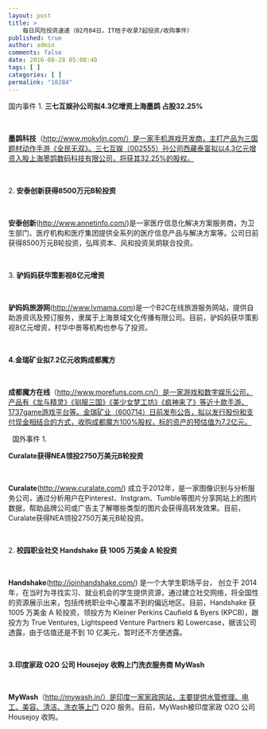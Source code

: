 ```yaml
---
layout: post
title: >
    每日风险投资速递（02月04日，IT桔子收录7起投资/收购事件）
published: true
author: admin
comments: false
date: 2016-08-28 05:08:40
tags: [ ]
categories: [ ]
permalink: "10284"
---
```

  国内事件   1. **三七互娱孙公司拟4.3亿增资上海墨鹍 占股32.25%** 

&nbsp;

**墨鹍科技**（http://www.mokylin.com/）是一家手机游戏开发商，主打产品为三国题材动作手游《全民无双》。三七互娱（002555）孙公司西藏泰富拟以4.3亿元增资入股上海墨鹍数码科技有限公司，将获其32.25%的股权。

&nbsp;

2. **安泰创新获得8500万元B轮投资**

&nbsp;

**安泰创新**(http://www.annetinfo.com/)是一家医疗信息化解决方案服务商，为卫生部门、医疗机构和医疗集团提供全系列的医疗信息产品与解决方案等。公司日前获得8500万元B轮投资，弘晖资本、风和投资吴炯联合投资。

&nbsp;

3. **驴妈妈获华策影视8亿元增资**

&nbsp;

**驴妈妈旅游网**(http://www.lvmama.com)是一个B2C在线旅游服务网站，提供自助游资讯及预订服务，隶属于上海景域文化传播有限公司。目前，驴妈妈获华策影视8亿元增资，村华中景等机构也参与了投资。

&nbsp;

**4.金瑞矿业拟7.2亿元收购成都魔方**

&nbsp;

**成都魔方在线**（http://www.morefuns.com.cn/）是一家游戏和数字娱乐公司，产品有《龙与精灵》《驯服三国》《美少女梦工坊》《疯神来了》等近十款手游、1737game游戏平台等。金瑞矿业（600714）日前发布公告，拟以发行股份和支付现金相结合的方式，收购成都魔方100%股权，标的资产的预估值为7.2亿元。

&nbsp;  国外事件   1. 

**Curalate获得NEA领投2750万美元B轮投资** 

&nbsp;

**Curalate**(http://www.curalate.com/) 成立于2012年，是一家图像识别与分析服务公司，通过分析用户在Pinterest、Instgram、Tumble等图片分享网站上的图片数据，帮助品牌公司或广告主了解哪些类型的图片会获得高转发效果。目前，Curalate获得NEA领投2750万美元B轮投资。

&nbsp;

2. **校园职业社交 Handshake 获 1005 万美金 A 轮投资**

&nbsp;

**Handshake**(http://joinhandshake.com/) 是一个大学生职场平台， 创立于 2014年，在当时为寻找实习、就业机会的学生提供资源，通过建立社交网络，将全国性的资源展示出来，包括传统职业中心覆盖不到的偏远地区。目前，Handshake 获 1005 万美金 A 轮投资，领投方为 Kleiner Perkins Caufield & Byers (KPCB)，跟投方为 True Ventures, Lightspeed Venture Partners 和 Lowercase，据该公司透露，由于估值还是不到 10 亿美元，暂时还不方便透露。

&nbsp;

**3.印度家政 O2O 公司 Housejoy 收购上门洗衣服务商 MyWash**

&nbsp;

**MyWash**（http://mywash.in/）是印度一家家政网站，主要提供水管修理、电工、美容、清洁、洗衣等上门 O2O 服务。目前，MyWash被印度家政 O2O 公司 Housejoy 收购。 